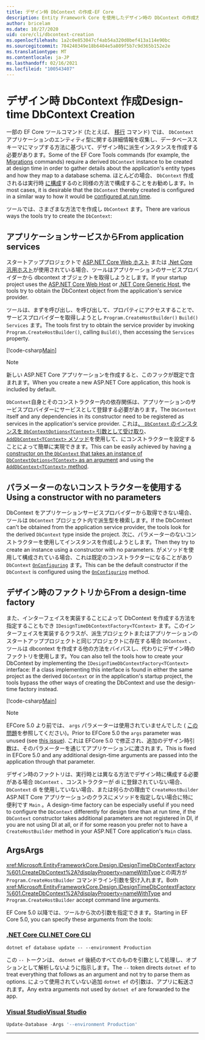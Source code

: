 ```yaml
---
title: デザイン時 DbContext の作成-EF Core
description: Entity Framework Core を使用したデザイン時の DbContext の作成方法
author: bricelam
ms.date: 10/27/2020
uid: core/cli/dbcontext-creation
ms.openlocfilehash: 1a2c0e853047cf4ab54a320d0bef413a114e90bc
ms.sourcegitcommit: 704240349e18b6404e5a809f5b7c9d365b152e2e
ms.translationtype: MT
ms.contentlocale: ja-JP
ms.lasthandoff: 02/16/2021
ms.locfileid: "100543407"
---
```

# <a name="design-time-dbcontext-creation"></a><span data-ttu-id="62ecc-103">デザイン時 DbContext 作成</span><span class="sxs-lookup"><span data-stu-id="62ecc-103">Design-time DbContext Creation</span></span>

<span data-ttu-id="62ecc-104">一部の EF Core ツールコマンド (たとえば、 [移行][1] コマンド) では、 `DbContext` アプリケーションのエンティティ型に関する詳細情報を収集し、データベーススキーマにマップする方法に基づいて、デザイン時に派生インスタンスを作成する必要があります。</span><span class="sxs-lookup"><span data-stu-id="62ecc-104">Some of the EF Core Tools commands (for example, the [Migrations][1] commands) require a derived `DbContext` instance to be created at design time in order to gather details about the application's entity types and how they map to a database schema.</span></span> <span data-ttu-id="62ecc-105">ほとんどの場合、 `DbContext` 作成されるは実行時 [に構成][2]するのと同様の方法で構成することをお勧めします。</span><span class="sxs-lookup"><span data-stu-id="62ecc-105">In most cases, it is desirable that the `DbContext` thereby created is configured in a similar way to how it would be [configured at run time][2].</span></span>

<span data-ttu-id="62ecc-106">ツールでは、さまざまな方法でを作成し `DbContext` ます。</span><span class="sxs-lookup"><span data-stu-id="62ecc-106">There are various ways the tools try to create the `DbContext`:</span></span>

## <a name="from-application-services"></a><span data-ttu-id="62ecc-107">アプリケーションサービスから</span><span class="sxs-lookup"><span data-stu-id="62ecc-107">From application services</span></span>

<span data-ttu-id="62ecc-108">スタートアッププロジェクトで [ASP.NET Core Web ホスト][3] または [.Net Core 汎用ホスト][4]が使用されている場合、ツールはアプリケーションのサービスプロバイダーから dbcontext オブジェクトを取得しようとします。</span><span class="sxs-lookup"><span data-stu-id="62ecc-108">If your startup project uses the [ASP.NET Core Web Host][3] or [.NET Core Generic Host][4], the tools try to obtain the DbContext object from the application's service provider.</span></span>

<span data-ttu-id="62ecc-109">ツールは、まずを呼び出し、を呼び出して、プロパティにアクセスすることで、サービスプロバイダーを取得しようとし `Program.CreateHostBuilder()` `Build()` `Services` ます。</span><span class="sxs-lookup"><span data-stu-id="62ecc-109">The tools first try to obtain the service provider by invoking `Program.CreateHostBuilder()`, calling `Build()`, then accessing the `Services` property.</span></span>

[!code-csharp[Main](../../../samples/core/Miscellaneous/CommandLine/ApplicationService.cs#ApplicationService)]

> [!NOTE]
> <span data-ttu-id="62ecc-110">新しい ASP.NET Core アプリケーションを作成すると、このフックが既定で含まれます。</span><span class="sxs-lookup"><span data-stu-id="62ecc-110">When you create a new ASP.NET Core application, this hook is included by default.</span></span>

<span data-ttu-id="62ecc-111">`DbContext`自身とそのコンストラクター内の依存関係は、アプリケーションのサービスプロバイダーにサービスとして登録する必要があります。</span><span class="sxs-lookup"><span data-stu-id="62ecc-111">The `DbContext` itself and any dependencies in its constructor need to be registered as services in the application's service provider.</span></span> <span data-ttu-id="62ecc-112">これは[、 `DbContext` のインスタンスを `DbContextOptions<TContext>` 引数として受け取り][5]、 [ `AddDbContext<TContext>` メソッド][6]を使用して、にコンストラクターを設定することによって簡単に実現できます。</span><span class="sxs-lookup"><span data-stu-id="62ecc-112">This can be easily achieved by having [a constructor on the `DbContext` that takes an instance of `DbContextOptions<TContext>` as an argument][5] and using the [`AddDbContext<TContext>` method][6].</span></span>

## <a name="using-a-constructor-with-no-parameters"></a><span data-ttu-id="62ecc-113">パラメーターのないコンストラクターを使用する</span><span class="sxs-lookup"><span data-stu-id="62ecc-113">Using a constructor with no parameters</span></span>

<span data-ttu-id="62ecc-114">DbContext をアプリケーションサービスプロバイダーから取得できない場合、ツールは `DbContext` プロジェクト内で派生型を検索します。</span><span class="sxs-lookup"><span data-stu-id="62ecc-114">If the DbContext can't be obtained from the application service provider, the tools look for the derived `DbContext` type inside the project.</span></span> <span data-ttu-id="62ecc-115">次に、パラメーターのないコンストラクターを使用してインスタンスを作成しようとします。</span><span class="sxs-lookup"><span data-stu-id="62ecc-115">Then they try to create an instance using a constructor with no parameters.</span></span> <span data-ttu-id="62ecc-116">がメソッドを使用して構成されている場合、これは既定のコンストラクターになることがあり `DbContext` [`OnConfiguring`][7] ます。</span><span class="sxs-lookup"><span data-stu-id="62ecc-116">This can be the default constructor if the `DbContext` is configured using the [`OnConfiguring`][7] method.</span></span>

## <a name="from-a-design-time-factory"></a><span data-ttu-id="62ecc-117">デザイン時のファクトリから</span><span class="sxs-lookup"><span data-stu-id="62ecc-117">From a design-time factory</span></span>

<span data-ttu-id="62ecc-118">また、インターフェイスを実装することによって DbContext を作成する方法を指定することもでき `IDesignTimeDbContextFactory<TContext>` ます。このインターフェイスを実装するクラスが、派生プロジェクトまたはアプリケーションのスタートアッププロジェクトと同じプロジェクトに存在する場合 `DbContext` 、ツールは dbcontext を作成する他の方法をバイパスし、代わりにデザイン時のファクトリを使用します。</span><span class="sxs-lookup"><span data-stu-id="62ecc-118">You can also tell the tools how to create your DbContext by implementing the `IDesignTimeDbContextFactory<TContext>` interface: If a class implementing this interface is found in either the same project as the derived `DbContext` or in the application's startup project, the tools bypass the other ways of creating the DbContext and use the design-time factory instead.</span></span>

[!code-csharp[Main](../../../samples/core/Miscellaneous/CommandLine/BloggingContextFactory.cs#BloggingContextFactory)]

> [!NOTE]
> <span data-ttu-id="62ecc-119">EFCore 5.0 より前では、 `args` パラメーターは使用されていませんでした ( [この問題][8]を参照してください)。</span><span class="sxs-lookup"><span data-stu-id="62ecc-119">Prior to EFCore 5.0 the `args` parameter was unused (see [this issue][8]).</span></span>
> <span data-ttu-id="62ecc-120">これは EFCore 5.0 で修正され、追加のデザイン時引数は、そのパラメーターを通じてアプリケーションに渡されます。</span><span class="sxs-lookup"><span data-stu-id="62ecc-120">This is fixed in EFCore 5.0 and any additional design-time arguments are passed into the application through that parameter.</span></span>

<span data-ttu-id="62ecc-121">デザイン時のファクトリは、実行時とは異なる方法でデザイン時に構成する必要がある場合 `DbContext` 、コンストラクターが di に登録されていない場合、 `DbContext` di を使用していない場合、または何らかの理由で `CreateHostBuilder` ASP.NET Core アプリケーションのクラスにメソッドを指定しない場合に特に便利です `Main` 。</span><span class="sxs-lookup"><span data-stu-id="62ecc-121">A design-time factory can be especially useful if you need to configure the `DbContext` differently for design time than at run time, if the `DbContext` constructor takes additional parameters are not registered in DI, if you are not using DI at all, or if for some reason you prefer not to have a `CreateHostBuilder` method in your ASP.NET Core application's `Main` class.</span></span>

## <a name="args"></a><span data-ttu-id="62ecc-122">Args</span><span class="sxs-lookup"><span data-stu-id="62ecc-122">Args</span></span>

<span data-ttu-id="62ecc-123"><xref:Microsoft.EntityFrameworkCore.Design.IDesignTimeDbContextFactory%601.CreateDbContext%2A?displayProperty=nameWithType>との両方が `Program.CreateHostBuilder` コマンドライン引数を受け入れます。</span><span class="sxs-lookup"><span data-stu-id="62ecc-123">Both <xref:Microsoft.EntityFrameworkCore.Design.IDesignTimeDbContextFactory%601.CreateDbContext%2A?displayProperty=nameWithType> and `Program.CreateHostBuilder` accept command line arguments.</span></span>

<span data-ttu-id="62ecc-124">EF Core 5.0 以降では、ツールから次の引数を指定できます。</span><span class="sxs-lookup"><span data-stu-id="62ecc-124">Starting in EF Core 5.0, you can specify these arguments from the tools:</span></span>

### <a name="net-core-cli"></a>[<span data-ttu-id="62ecc-125">.NET Core CLI</span><span class="sxs-lookup"><span data-stu-id="62ecc-125">.NET Core CLI</span></span>](#tab/dotnet-core-cli)

```dotnetcli
dotnet ef database update -- --environment Production
```

<span data-ttu-id="62ecc-126">この `--` トークンは、 `dotnet ef` 後続のすべてのものを引数として処理し、オプションとして解析しないように指示します。</span><span class="sxs-lookup"><span data-stu-id="62ecc-126">The `--` token directs `dotnet ef` to treat everything that follows as an argument and not try to parse them as options.</span></span> <span data-ttu-id="62ecc-127">によって使用されていない追加 `dotnet ef` の引数は、アプリに転送されます。</span><span class="sxs-lookup"><span data-stu-id="62ecc-127">Any extra arguments not used by `dotnet ef` are forwarded to the app.</span></span>

### <a name="visual-studio"></a>[<span data-ttu-id="62ecc-128">Visual Studio</span><span class="sxs-lookup"><span data-stu-id="62ecc-128">Visual Studio</span></span>](#tab/vs)

```powershell
Update-Database -Args '--environment Production'
```

***

  [1]: xref:core/managing-schemas/migrations/index
  [2]: xref:core/dbcontext-configuration/index
  [3]: /aspnet/core/fundamentals/host/web-host
  [4]: /aspnet/core/fundamentals/host/generic-host
  [5]: xref:core/dbcontext-configuration/index#constructor-argument
  [6]: xref:core/dbcontext-configuration/index#using-dbcontext-with-dependency-injection
  [7]: xref:core/dbcontext-configuration/index#onconfiguring
  [8]: https://github.com/dotnet/efcore/issues/8332
